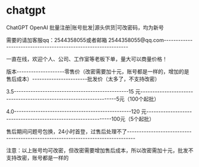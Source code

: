 # chatgpt
ChatGPT OpenAI 批量注册|账号批发|源头供货|可改密码，均为新号

需要的请加客服qq：2544358055或者邮箱 2544358055@qq.com--------------------------------------------------------------- 

一直在线，欢迎个人、公司、工作室等老板下单，量大可以商量价格！

版本--------------------零售价（改密需要加十元，账号都是一样的，增加的是售后成本）-----------------------批发价（太多了，不支持改密）

3.5------------------------------------------------15 元--------------------------------------------------------------------5元（100个起批）

4.0-------------------------------------------------120 元---------------------------------------------------------------100元（5个起批）

售后期间问题号包换，24小时首登，过售后处理不了--------------------------------------------------------------------------------- 

注意：以上账号均可改密，但改密需要增加售后成本，所以改密需加十元，批发不支持改密，账号都是一样的

